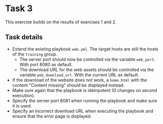 # Task 3
This exercise builds on the results of exercises 1 and 2.

## Task details
* Extend the existing playbook `web.yml`. The target hosts are still the hosts of the `training` group.
  * The server port should now be controlled via the variable `web_port`. With port 8080 as default.
  * The download URL for the web assets should be controlled via the variable `web_download_url`. With the current URL as default.
* If the download of the website does not work, a `home.html` with the content "Content missing" should be displayed instead.
* Make sure again that the playbook is idempotent (0 changes on second execution).
* Specify the server port 8081 when running the playbook and make sure it is used.
* Specify an incorrect download URL when executing the playbook and ensure that the error page is displayed.
